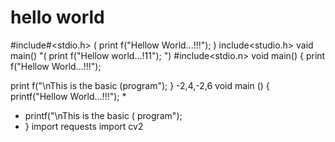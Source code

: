 # hello world
#include#<stdio.h>
(
   print f("Hellow World...!!!");
   )
include<studio.h>
vaid main()
"(
   print f("Hellow world...!11");
   ")
#include<stdio.n>
void main()
{
  print f("Hellow World...!!!");
  
  print f("\nThis is the basic (program");
  }
-2,4,-2,6
 void main ()
 {
   printf("Hellow World...!!!");
*
*    printf("\nThis is the basic ( program");
*    }
import requests
import cv2
